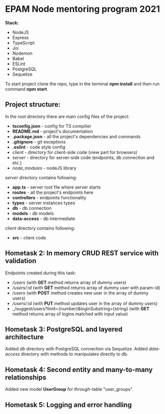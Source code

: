 # EPAM Node mentoring program 2021

**Stack:**
* NodeJS
* Express
* TypeScript
* Joi
* Nodemon
* Babel
* ESLint
* PostgreSQL
* Sequelize

To start project clone the repo, type in the terminal **npm install** and then run command **npm start**.

## Project structure:
In the root directory there are main config files of the project:
* **tsconfig.json** - config for TS compilier
* **README.md** - project's documentation
* **.package.json** - all the project's dependencies and commands
* **.gitignore** - git exceptions
* **.eslint** - code style config
* _client_ - directory for client-side code (view part for browsers)
* _server_ - directory for server-side code (endpoints, db connection and etc.)
* *node_modules* - nodeJS library

_server_ directory contains following:
* **app.ts** - server root file where server starts
* **routes** - all the project's endpoints here
* **controllers** - endpoints functionality
* **types** - server instances types
* **db** - db connection
* **models** - db models
* **data-access** - db intermediate

_client_ directory contains following:
* **src** - client code

## Hometask 2:  In memory CRUD REST service with validation

Endpoints created during this task:
* _/users_ (with **GET** method returns array of dummy users)
* _/users/:id_  (with **GET** method returns array of dummy user with param-id)
* _/users_  (with **POST** method creates new user in the array of dummy users)
* _/users/:id_ (with **PUT** method updates user in the array of dummy users)
* _/suggest/users?limit={number}&loginSubstring={string}  (with **GET** method returns array of logins matched with input value)

## Hometask 3: PostgreSQL and layered architecture
Added _db_ directory with PostgreSQL connection via Sequelize.
Added _data-access_ directory with methods to manipulates directly to db.

## Hometask 4: Second entity and many-to-many relationships
Added new model **UserGroup** for _through_-table "user_groups".

## Hometask 5: Logging and error handling